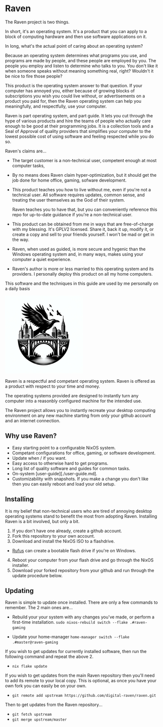 # Raven

The Raven project is two things.

In short, it's an operating system. It's a product that you can apply to a
block of computing hardware and then use software applications on it.

In long, what's the actual point of caring about an operating system?

Because an operating system determines what programs you use, and programs are
made by people, and these people are employed by you. The people you employ and
listen to determine who talks to you. You don't like it when someone speaks without
meaning something real, right? Wouldn't it be nice to fire those people?

This product is the operating system answer to that question. If your computer has
annoyed you, either because of growing blocks of subscriptions you wish you could
live without, or advertisements on a product you paid for, then the Raven operating
system can help you meaningfully, and respectfully, use your computer.

Raven is part operating system, and part guide. It lets you cut through the hype
of various products and hire the teams of people who actually care enough to be
good at their programming jobs. It is a collection tools and a Seal of Approval
of quality providers that simplifies your computer to the lowest possible cost
of using software and feeling respected while you do so.

Raven's claims are...
- The target customer is a non-technical user, competent enough at most computer
  tasks,
- By no means does Raven claim hyper-optimization, but it should get the job done
  for home office, gaming, sofware development.
- This product teaches you how to live without me, even if you're not a technical
  user. All software requires updates, common sense, and treating the user
  themselves as the God of their system.

  Raven teaches you to have that, but you can conveniently reference this repo
  for up-to-date guidance if you're a non-technical user.

- This product can be obtained from me in ways that are free-of-charge with my
  blessing. It's GPLV2 licensed. Share it, back it up, modify it, or create a copy
  and sell to your friends yourself. I won't be mad or get in the way. 
- Raven, when used as guided, is more secure and hygenic than the Windows operating
  system and, in many ways, makes using your computer a quiet experience.
- Raven's author is more or less married to this operating system and its
  providers. I personally deploy this product on all my home computers.

This software and the techniques in this guide are used by me personally on a daily
basis

<img src="logo.png" width="256" height="256">

Raven is a respectful and competant operating system. Raven is offered
as a product with respect to your time and money.

The operating systems provided are designed to instantly turn any computer
into a reasonbly configured machine for the intended use.

The Raven project allows you to instantly recreate your desktop computing
environment on any new machine starting from only your github account and an
internet connection.

## Why use Raven?

- Easy starting point to a configurable NixOS system.
- Competant configurations for office, gaming, or software development.
- Update when / if you want.
- Easy access to otherwise hard to get programs.
- Long list of quality software and guides for common tasks.
- On-system [user-guide][./user-guide.md].
- Customizability with snapshots. If you make a change you don't like then
  you can easily reboot and load your old setup.

## Installing
It is my belief that non-technical users who are tired of annoying desktop
operating systems stand to benefit the most from adopting Raven. Installing
Raven is a bit involved, but only a bit.

1. If you don't have one already, create a github account.
2. Fork this repository to your own account.
3. Download and install the NixOS ISO to a flashdrive.
  - [Rufus](https://rufus.ie/en/) can create a bootable flash drive if you're on Windows.
4. Reboot your computer from your flash drive and go through the NixOS installer.
5. Download your forked repository from your github and run through the update
   procedure below.

## Updating

Raven is simple to update once installed. There are only a few commands to
remember. The 2 main ones are...

- Rebuild your your system with any changes you've made, or perform a first-time installation.
  `sudo nixos-rebuild switch --flake .#raven-gaming`

- Update your home-manager
  `home-manager switch --flake .#master@raven-gaming`

If you wish to get updates for currently installed software, then run the
following command and repeat the above 2.
- `nix flake update`

If you wish to get updates from the main Raven repository then you'll need to add its remote
to your local copy. This is optional, as once you have your own fork you can easily be on
your own.

- `git remote add upstream https://github.com/digital-raven/raven.git`

Then to get updates from the Raven repository...
- `git fetch upstream`
- `git merge upstream/master`
